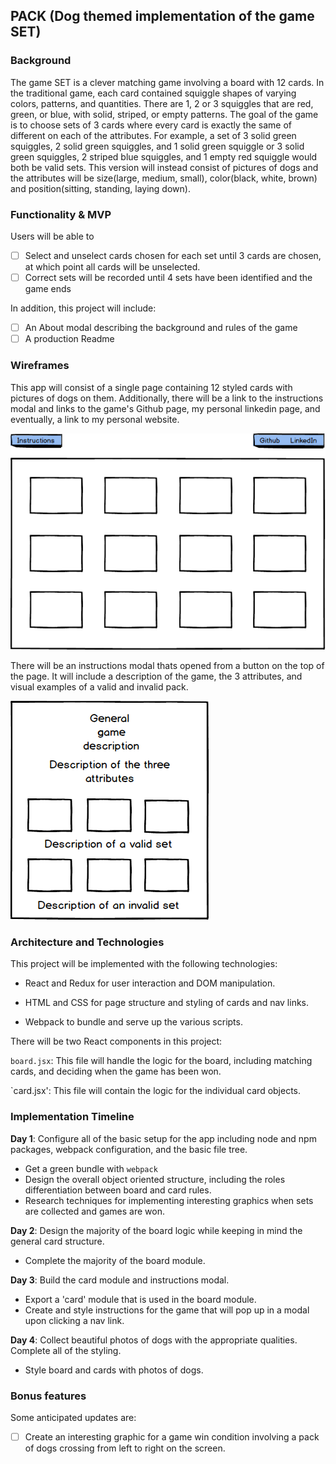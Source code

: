 ## PACK (Dog themed implementation of the game SET)

### Background

The game SET is a clever matching game involving a board with 12 cards.  In the traditional game, each card contained squiggle shapes of varying colors, patterns, and quantities.  There are 1, 2 or 3 squiggles that are red, green, or blue, with solid, striped, or empty patterns.  The goal of the game is to choose sets of 3 cards where every card is exactly the same of different on each of the attributes.  For example, a set of 3 solid green squiggles, 2 solid green squiggles, and 1 solid green squiggle or 3 solid green squiggles, 2 striped blue squiggles, and 1 empty red squiggle would both be valid sets.  This version will instead consist of pictures of dogs and the attributes will be size(large, medium, small), color(black, white, brown) and position(sitting, standing, laying down).

### Functionality & MVP  

Users will be able to

- [ ] Select and unselect cards chosen for each set until 3 cards are chosen, at which point all cards will be unselected.
- [ ] Correct sets will be recorded until 4 sets have been identified and the game ends

In addition, this project will include:

- [ ] An About modal describing the background and rules of the game
- [ ] A production Readme

### Wireframes

This app will consist of a single page containing 12 styled cards with pictures of dogs on them.  Additionally, there will be a link to the instructions modal and links to the game's Github page, my personal linkedin page, and eventually, a link to my personal website.  

![wireframes](images/PACK.png)

There will be an instructions modal thats opened from a button on the top
of the page.  It will include a description of the game, the 3 attributes,
and visual examples of a valid and invalid pack.

![wireframes](images/instructions_modal.png)

### Architecture and Technologies

This project will be implemented with the following technologies:

- React and Redux for user interaction and DOM manipulation.
- HTML and CSS for page structure and styling of cards and nav links.  

- Webpack to bundle and serve up the various scripts.

There will be two React components in this project:  

`board.jsx`: This file will handle the logic for the board, including matching cards, and deciding when the game has been won.  

`card.jsx':  This file will contain the logic for the individual card objects.  

### Implementation Timeline

**Day 1**: Configure all of the basic setup for the app including node and npm packages, webpack configuration, and the basic file tree.  
- Get a green bundle with `webpack`
- Design the overall object oriented structure, including the roles differentiation between board and card rules.
- Research techniques for implementing interesting graphics when sets are collected and games are won.

**Day 2**: Design the majority of the board logic while keeping in mind the general card structure.  

- Complete the majority of the board module.  

**Day 3**: Build the card module and instructions modal.  

- Export a 'card' module that is used in the board module.  
- Create and style instructions for the game that will pop up in a modal upon clicking a nav link.  

**Day 4**: Collect beautiful photos of dogs with the appropriate qualities.  Complete all of the styling.

- Style board and cards with photos of dogs.  

### Bonus features

Some anticipated updates are:

- [ ] Create an interesting graphic for a game win condition involving a pack of dogs crossing from left to right on the screen.  
